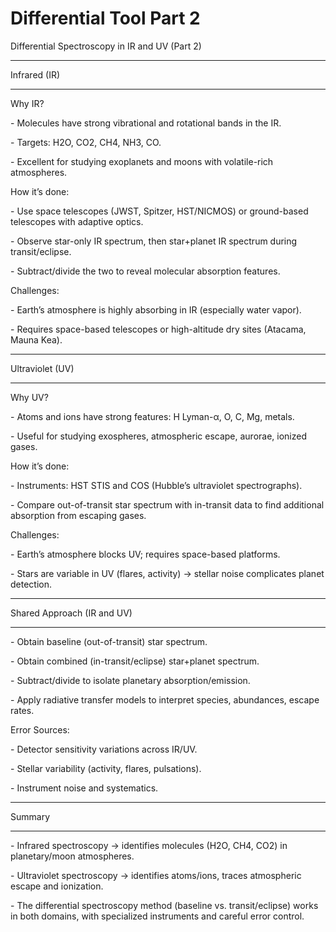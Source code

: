 # Differential Tool Part 2



Differential Spectroscopy in IR and UV (Part 2)



------------------------------------------------------------

Infrared (IR)

------------------------------------------------------------

Why IR?

\- Molecules have strong vibrational and rotational bands in the IR.

\- Targets: H2O, CO2, CH4, NH3, CO. 

\- Excellent for studying exoplanets and moons with volatile-rich atmospheres.



How it’s done:

\- Use space telescopes (JWST, Spitzer, HST/NICMOS) or ground-based telescopes with adaptive optics.

\- Observe star-only IR spectrum, then star+planet IR spectrum during transit/eclipse.

\- Subtract/divide the two to reveal molecular absorption features.



Challenges:

\- Earth’s atmosphere is highly absorbing in IR (especially water vapor).

\- Requires space-based telescopes or high-altitude dry sites (Atacama, Mauna Kea).



------------------------------------------------------------

Ultraviolet (UV)

------------------------------------------------------------

Why UV?

\- Atoms and ions have strong features: H Lyman-α, O, C, Mg, metals.

\- Useful for studying exospheres, atmospheric escape, aurorae, ionized gases.



How it’s done:

\- Instruments: HST STIS and COS (Hubble’s ultraviolet spectrographs).

\- Compare out-of-transit star spectrum with in-transit data to find additional absorption from escaping gases.



Challenges:

\- Earth’s atmosphere blocks UV; requires space-based platforms.

\- Stars are variable in UV (flares, activity) → stellar noise complicates planet detection.



------------------------------------------------------------

Shared Approach (IR and UV)

------------------------------------------------------------

\- Obtain baseline (out-of-transit) star spectrum.

\- Obtain combined (in-transit/eclipse) star+planet spectrum.

\- Subtract/divide to isolate planetary absorption/emission.

\- Apply radiative transfer models to interpret species, abundances, escape rates.



Error Sources:

\- Detector sensitivity variations across IR/UV.

\- Stellar variability (activity, flares, pulsations).

\- Instrument noise and systematics.



------------------------------------------------------------

Summary

------------------------------------------------------------

\- Infrared spectroscopy → identifies molecules (H2O, CH4, CO2) in planetary/moon atmospheres.

\- Ultraviolet spectroscopy → identifies atoms/ions, traces atmospheric escape and ionization.

\- The differential spectroscopy method (baseline vs. transit/eclipse) works in both domains, with specialized instruments and careful error control.



